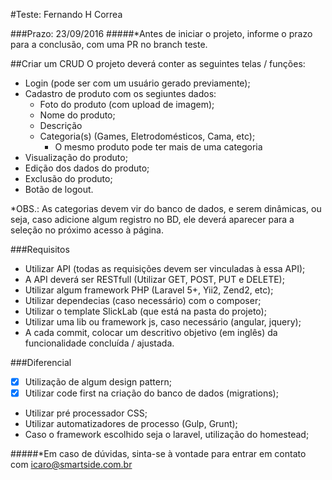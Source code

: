 #Teste: Fernando H Correa

###Prazo: 23/09/2016
#####*Antes de iniciar o projeto, informe o prazo para a conclusão, com uma PR no branch teste.

##Criar um CRUD
O projeto deverá conter as seguintes telas / funções:

- Login (pode ser com um usuário gerado previamente);
- Cadastro de produto com os segiuntes dados:
    - Foto do produto (com upload de imagem);
    - Nome do produto;
    - Descrição
    - Categoria(s) (Games, Eletrodomésticos, Cama, etc);
        - O mesmo produto pode ter mais de uma categoria
- Visualização do produto;
- Edição dos dados do produto;
- Exclusão do produto;
- Botão de logout.

*OBS.: As categorias devem vir do banco de dados, e serem dinâmicas, ou seja, caso adicione algum registro no BD, ele deverá aparecer para a seleção no próximo acesso à página.

###Requisitos
- Utilizar API (todas as requisições devem ser vinculadas à essa API);
- A API deverá ser RESTfull (Utilizar GET, POST, PUT e DELETE);
- Utilizar algum framework PHP (Laravel 5+, Yii2, Zend2, etc);
- Utilizar dependecias (caso necessário) com o composer;
- Utilizar o template SlickLab (que está na pasta do projeto);
- Utilizar uma lib ou framework js, caso necessário (angular, jquery);
- A cada commit, colocar um descritivo objetivo (em inglês) da funcionalidade concluída / ajustada.

###Diferencial
- [x] Utilização de algum design pattern;
- [x] Utilizar code first na criação do banco de dados (migrations);
- Utilizar pré processador CSS;
- Utilizar automatizadores de processo (Gulp, Grunt);
- Caso o framework escolhido seja o laravel, utilização do homestead;


#####*Em caso de dúvidas, sinta-se à vontade para entrar em contato com [icaro@smartside.com.br](icaro@smartside.com.br)
